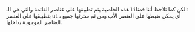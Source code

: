  هذه الخاصية يتم تطبيقها على عناصر القائمة والتي هي الـ `li`؛ لكن كما تلاحظ أننا قمنا بتطبيقها على العنصر `ul` ، أي يمكن ضبطها على العنصر الأب ومن ثم سترثها جميع العناصر الموجودة بداخلها.

